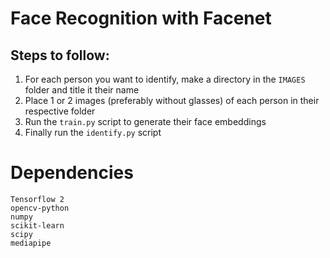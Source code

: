 # Face Recognition with Facenet 
## Steps to follow:
1. For each person you want to identify, make a directory in the ```IMAGES``` folder and title it their name
2. Place 1 or 2 images (preferably without glasses) of each person in their respective folder
3. Run the ```train.py``` script to generate their face embeddings
4. Finally run the ```identify.py``` script 

# Dependencies
```
Tensorflow 2
opencv-python
numpy
scikit-learn
scipy
mediapipe
```
